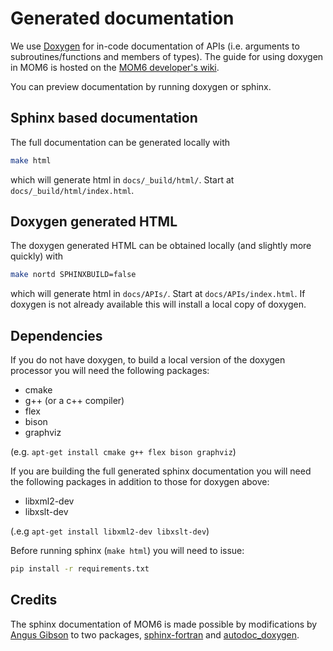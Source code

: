 # Generated documentation

We use [Doxygen](http://www.doxygen.org/) for in-code documentation of APIs (i.e. arguments to subroutines/functions and members of types).
The guide for using doxygen in MOM6 is hosted on the [MOM6 developer's wiki](https://github.com/NOAA-GFDL/MOM6/wiki/Doxygen).

You can preview documentation by running doxygen or sphinx.

## Sphinx based documentation

The full documentation can be generated locally with
```bash
make html
```
which will generate html in `docs/_build/html/`. Start at `docs/_build/html/index.html`.

## Doxygen generated HTML

The doxygen generated HTML can be obtained locally (and slightly more quickly) with
```bash
make nortd SPHINXBUILD=false
```
which will generate html in `docs/APIs/`. Start at `docs/APIs/index.html`. If doxygen is not already available this will install a local copy of doxygen.

## Dependencies

If you do not have doxygen, to build a local version of the doxygen processor you will need the following packages:
- cmake
- g++ (or a c++ compiler)
- flex
- bison
- graphviz

(e.g. `apt-get install cmake g++ flex bison graphviz`)

If you are building the full generated sphinx documentation you will need the following packages in addition to those for doxygen above:
- libxml2-dev
- libxslt-dev

(.e.g `apt-get install libxml2-dev libxslt-dev`)

Before running sphinx (`make html`) you will need to issue:
```bash
pip install -r requirements.txt
```

## Credits

The sphinx documentation of MOM6 is made possible by modifications by [Angus Gibson](https://github.com/angus-g) to two packages, [sphinx-fortran](https://github.com/angus-g/sphinx-fortran) and [autodoc_doxygen](https://github.com/angus-g/sphinxcontrib-autodoc_doxygen).
